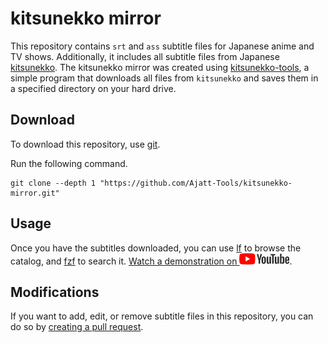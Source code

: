 # kitsunekko mirror

This repository contains `srt` and `ass` subtitle files for Japanese anime and TV shows.
Additionally, it includes all subtitle files
from Japanese [kitsunekko](https://kitsunekko.net/subtitles/japanese/).
The kitsunekko mirror was created using [kitsunekko-tools](https://github.com/Ajatt-Tools/kitsunekko-tools),
a simple program that downloads all files from `kitsunekko`
and saves them in a specified directory on your hard drive.

## Download

To download this repository,
use [git](https://wiki.archlinux.org/title/Git).

Run the following command.

```
git clone --depth 1 "https://github.com/Ajatt-Tools/kitsunekko-mirror.git"
```

## Usage

Once you have the subtitles downloaded,
you can use
[lf](https://wiki.archlinux.org/title/Lf) to browse the catalog,
and [fzf](https://wiki.archlinux.org/title/Fzf) to search it.
[Watch a demonstration on ![YouTube](https://raw.githubusercontent.com/Ajatt-Tools/BrowserPlayButton/05300c61bf4abe6adff9a1fcd3b7056bd82efb90/.github/youtube_logo.webp)](https://redirect.invidious.io/watch?v=WVDRbR7C6js).

## Modifications

If you want to add, edit, or remove subtitle files in this repository,
you can do so by [creating a pull request](https://github.com/Ajatt-Tools/kitsunekko-mirror/pulls).
